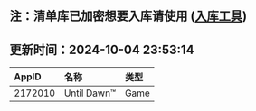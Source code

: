 ## 注：清单库已加密想要入库请使用 ([入库工具](https://github.com/BlankTMing/ManifestAutoUpdate/releases))

## 更新时间：2024-10-04 23:53:14
| AppID | 名称 | 类型  |
| :-------------------- | :----------------------------- | :----------- |
| 2172010 | Until Dawn™| Game |
